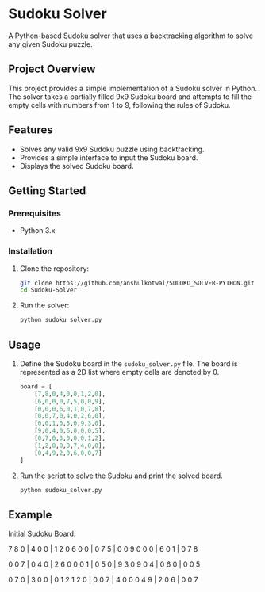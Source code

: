 # Sudoku Solver

A Python-based Sudoku solver that uses a backtracking algorithm to solve any given Sudoku puzzle.

## Project Overview

This project provides a simple implementation of a Sudoku solver in Python. The solver takes a partially filled 9x9 Sudoku board and attempts to fill the empty cells with numbers from 1 to 9, following the rules of Sudoku.

## Features

- Solves any valid 9x9 Sudoku puzzle using backtracking.
- Provides a simple interface to input the Sudoku board.
- Displays the solved Sudoku board.

## Getting Started

### Prerequisites

- Python 3.x

### Installation

1. Clone the repository:

    ```sh
    git clone https://github.com/anshulkotwal/SUDUKO_SOLVER-PYTHON.git
    cd Sudoku-Solver
    ```

2. Run the solver:

    ```sh
    python sudoku_solver.py
    ```

## Usage

1. Define the Sudoku board in the `sudoku_solver.py` file. The board is represented as a 2D list where empty cells are denoted by 0.

    ```python
    board = [
        [7,8,0,4,0,0,1,2,0],
        [6,0,0,0,7,5,0,0,9],
        [0,0,0,6,0,1,0,7,8],
        [0,0,7,0,4,0,2,6,0],
        [0,0,1,0,5,0,9,3,0],
        [9,0,4,0,6,0,0,0,5],
        [0,7,0,3,0,0,0,1,2],
        [1,2,0,0,0,7,4,0,0],
        [0,4,9,2,0,6,0,0,7]
    ]
    ```

2. Run the script to solve the Sudoku and print the solved board.

    ```sh
    python sudoku_solver.py
    ```

## Example

Initial Sudoku Board:

7 8 0 | 4 0 0 | 1 2 0
6 0 0 | 0 7 5 | 0 0 9
0 0 0 | 6 0 1 | 0 7 8

0 0 7 | 0 4 0 | 2 6 0
0 0 1 | 0 5 0 | 9 3 0
9 0 4 | 0 6 0 | 0 0 5

0 7 0 | 3 0 0 | 0 1 2
1 2 0 | 0 0 7 | 4 0 0
0 4 9 | 2 0 6 | 0 0 7
